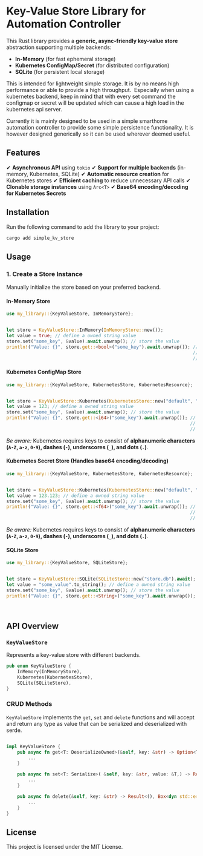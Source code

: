 # Key-Value Store Library for Automation Controller

This Rust library provides a **generic, async-friendly key-value store** abstraction supporting multiple backends:

- **In-Memory** (for fast ephemeral storage)
- **Kubernetes ConfigMap/Secret** (for distributed configuration)
- **SQLite** (for persistent local storage)

This is intended for lightweight simple storage. It is by no means high performance or able to provide a high throughput.  Especially when using a kubernetes backend, keep in mind that with every set command the configmap or secret will be updated which can cause a high load in the kubernetes api server.

Currently it is mainly designed to be used in a simple smarthome automation controller to provide some simple persistence functionality. It is however designed generically so it can be used wherever deemed useful.&#x20;

## Features

✔ **Asynchronous API** using `tokio`
✔ **Support for multiple backends** (in-memory, Kubernetes, SQLite)
✔ **Automatic resource creation** for Kubernetes stores
✔ **Efficient caching** to reduce unnecessary API calls
✔ **Clonable storage instances** using `Arc<T>`
✔ **Base64 encoding/decoding for Kubernetes Secrets**

## Installation

Run the following command to add the library to your project:

```sh
cargo add simple_kv_store
```

## Usage

### 1. Create a Store Instance

Manually initialize the store based on your preferred backend.

#### **In-Memory Store**

```rust
use my_library::{KeyValueStore, InMemoryStore};


let store = KeyValueStore::InMemory(InMemoryStore::new());
let value = true; // define a owned string value
store.set("some_key", &value).await.unwrap(); // store the value
println!("Value: {}", store.get::<bool>("some_key").await.unwrap()); // retrieve the value -- type annotations are
                                                                     // needed in this case as no type can be deferred
                                                                     // from the println! usage
```

#### **Kubernetes ConfigMap Store**

```rust
use my_library::{KeyValueStore, KubernetesStore, KubernetesResource};


let store = KeyValueStore::Kubernetes(KubernetesStore::new("default", "config", KubernetesResource::ConfigMap).await.unwrap());
let value = 123; // define a owned string value
store.set("some_key", &value).await.unwrap(); // store the value
println!("Value: {}", store.get::<i64>("some_key").await.unwrap()); // retrieve the value -- type annotations are
                                                                    // needed in this case as no type can be deferred
                                                                    // from the println! usage
```

_Be aware:_ Kubernetes requires keys to consist of **alphanumeric characters (`A-Z`, `a-z`, `0-9`), dashes (`-`), underscores (`_`), and dots (`.`)**.

#### **Kubernetes Secret Store** (Handles base64 encoding/decoding)

```rust
use my_library::{KeyValueStore, KubernetesStore, KubernetesResource};


let store = KeyValueStore::Kubernetes(KubernetesStore::new("default", "my-secret", KubernetesResource::Secret).await.unwrap());
let value = 123.123; // define a owned string value
store.set("some_key", &value).await.unwrap(); // store the value
println!("Value: {}", store.get::<f64>("some_key").await.unwrap()); // retrieve the value -- type annotations are
                                                                    // needed in this case as no type can be deferred
                                                                    // from the println! usage
```

_Be aware:_ Kubernetes requires keys to consist of **alphanumeric characters (`A-Z`, `a-z`, `0-9`), dashes (`-`), underscores (`_`), and dots (`.`)**.

#### **SQLite Store**

```rust
use my_library::{KeyValueStore, SQLiteStore};


let store = KeyValueStore::SQLite(SQLiteStore::new("store.db").await); // create a sqlite backed store
let value = "some_value".to_string(); // define a owned string value
store.set("some_key", &value).await.unwrap(); // store the value
println!("Value: {}", store.get::<String>("some_key").await.unwrap()); // retrieve the value -- type annotations are
                                                                       // needed in this case as no type can be deferred
                                                                       // from the println! usage
```

## API Overview

### **`KeyValueStore`**

Represents a key-value store with different backends.

```rust
pub enum KeyValueStore {
    InMemory(InMemoryStore),
    Kubernetes(KubernetesStore),
    SQLite(SQLiteStore),
}
```

### **CRUD Methods**

`KeyValueStore` implements the `get`, `set` and `delete` functions and will accept and return any type as value that can be serialized and deserialized with serde.

```rust

impl KeyValueStore {
    pub async fn get<T: DeserializeOwned>(&self, key: &str) -> Option<T> {
        ...
    }

    pub async fn set<T: Serialize>( &self, key: &str, value: &T,) -> Result<(), Box<dyn std::error::Error>> {
        ...
    }

    pub async fn delete(&self, key: &str) -> Result<(), Box<dyn std::error::Error>> {
        ...
    }
}

```

##

## License

This project is licensed under the MIT License.
